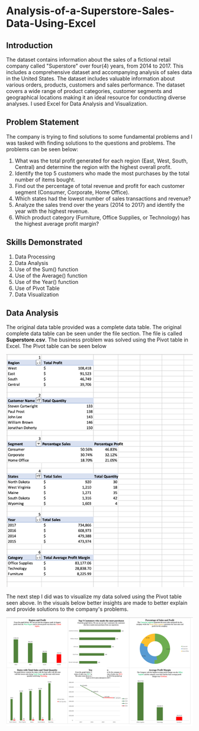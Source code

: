 # Analysis-of-a-Superstore-Sales-Data-Using-Excel

## Introduction
The dataset contains information about the sales of a fictional retail company called "Superstore" over four(4) years, from 2014 to 2017. This includes a comprehensive dataset and accompanying analysis of sales data in the United States. The dataset includes valuable information about various orders, products, customers and sales performance. The dataset covers a wide range of product categories, customer segments and geographical locations making it an ideal resource for conducting diverse analyses. I used Excel for Data Analysis and Visualization.

## Problem Statement
The company is trying to find solutions to some fundamental problems and I was tasked with finding solutions to the questions and problems. The problems can be seen below:
1. What was the total profit generated for each region (East, West, South, Central) and determine the region with the highest overall profit.
2. Identify the top 5 customers who made the most purchases by the total number of items bought.
3. Find out the percentage of total revenue and profit for each customer segment (Consumer, Corporate, Home Office).
4. Which states had the lowest number of sales transactions and revenue?
5. Analyze the sales trend over the years (2014 to 2017) and identify the year with the highest revenue.
6. Which product category (Furniture, Office Supplies, or Technology) has the highest average profit margin?

## Skills Demonstrated
1. Data  Processing
2. Data Analysis
3. Use of the Sum() function
4. Use of the Average() function
5. Use of the Year() function
6. Use of Pivot Table
7. Data Visualization

## Data Analysis
The original data table provided was a complete data table. The original complete data table can be seen under the file section. The file is called **Superstore.csv**. 
The business problem was solved using the Pivot table in Excel. The Pivot table can be seen below

![](superstore_pivot.png)

The next step I did was to visualize my data solved using the Pivot table seen above. In the visuals below better insights are made to better explain and provide solutions to the company's problems.

![](superstore_visual.png)


